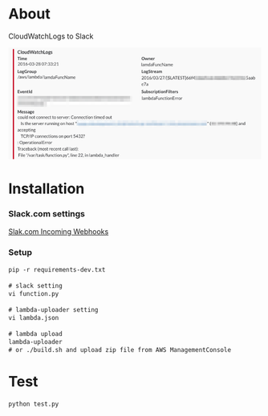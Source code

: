 # About

CloudWatchLogs to Slack

![CloudWatchLogs to Slack.com](https://raw.githubusercontent.com/bageljp/postSlackWithCWL/master/img/slack.png "CloudWatchLogs to Slack.com")

# Installation

### Slack.com settings

[Slak.com Incoming Webhooks](https://api.slack.com/incoming-webhooks)

### Setup

```
pip -r requirements-dev.txt

# slack setting
vi function.py

# lambda-uploader setting
vi lambda.json

# lambda upload
lambda-uploader
# or ./build.sh and upload zip file from AWS ManagementConsole
```

# Test

```
python test.py
```
